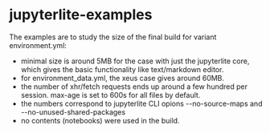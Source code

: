 # jupyterlite-examples

The examples are to study the size of the final build for variant environment.yml:

- minimal size is around 5MB for the case with just the jupyterlite core, which gives the basic functionality like text/markdown editor.
- for environment_data.yml, the xeus case gives around 60MB.
- the number of xhr/fetch requests ends up around a few hundred per session. max-age is set to 600s for all files by default.
- the numbers correspond to jupyterlite CLI opions --no-source-maps and --no-unused-shared-packages
- no contents (notebooks) were used in the build.
